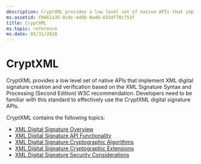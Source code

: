 ```yaml
---
description: CryptXML provides a low level set of native APIs that implement XML digital signature creation and verification based on the XML Signature Syntax and Processing (Second Edition) W3C recommendation.
ms.assetid: f0662a35-0c8c-4d9b-8a40-832df78c753f
title: CryptXML
ms.topic: reference
ms.date: 05/31/2018
---
```


# CryptXML

CryptXML provides a low level set of native APIs that implement XML digital signature creation and verification based on the XML Signature Syntax and Processing (Second Edition) W3C recommendation. Developers need to be familiar with this standard to effectively use the CryptXML digital signature APIs.

CryptXML contains the following topics:

-   [XML Digital Signature Overview](xml-digital-signature-overview.md)
-   [XML Digital Signature API Functionality](xml-digital-signature-api-functionality.md)
-   [XML Digital Signature Cryptographic Algorithms](xml-digital-signature-cryptographic-algorithms.md)
-   [XML Digital Signature Cryptographic Extensions](xml-digital-signature-cryptographic-extensions.md)
-   [XML Digital Signature Security Considerations](xml-digital-signature-security-considerations.md)

 

 



